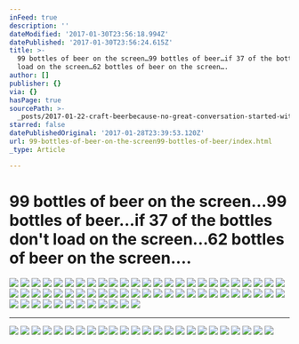 ```yaml
---
inFeed: true
description: ''
dateModified: '2017-01-30T23:56:18.994Z'
datePublished: '2017-01-30T23:56:24.615Z'
title: >-
  99 bottles of beer on the screen…99 bottles of beer…if 37 of the bottles don’t
  load on the screen…62 bottles of beer on the screen….
author: []
publisher: {}
via: {}
hasPage: true
sourcePath: >-
  _posts/2017-01-22-craft-beerbecause-no-great-conversation-started-with-a-sal.md
starred: false
datePublishedOriginal: '2017-01-28T23:39:53.120Z'
url: 99-bottles-of-beer-on-the-screen99-bottles-of-beer/index.html
_type: Article

---
```

# 99 bottles of beer on the screen...99 bottles of beer...if 37 of the bottles don't load on the screen...62 bottles of beer on the screen....
![](https://the-grid-user-content.s3-us-west-2.amazonaws.com/71bc7c53-b971-4b3a-9d02-b45a9fab4567.png)
![](https://the-grid-user-content.s3-us-west-2.amazonaws.com/519aaa40-f531-4541-b1d2-285f4e665215.jpg)
![](https://the-grid-user-content.s3-us-west-2.amazonaws.com/3d8f0c95-464f-430d-89e1-ff99ab533ea8.jpg)
![](https://the-grid-user-content.s3-us-west-2.amazonaws.com/9493edeb-cb9e-4ca9-af5a-1cad6dcf05f4.jpg)
![](https://the-grid-user-content.s3-us-west-2.amazonaws.com/70dd54c2-502c-49ea-99c7-7f1c9474ab1c.jpg)
![](https://the-grid-user-content.s3-us-west-2.amazonaws.com/7c3931d6-55fa-45c7-8ee8-d7c0694f9f90.jpg)
![](https://the-grid-user-content.s3-us-west-2.amazonaws.com/faac7a13-4c40-4de4-86c8-89e944dcd832.jpg)
![](https://the-grid-user-content.s3-us-west-2.amazonaws.com/e76b1e4c-a4b5-4a6b-ae25-a8027d0b3fd2.jpg)
![](https://the-grid-user-content.s3-us-west-2.amazonaws.com/90bb342d-bdd3-4b90-bfbd-239bb68f3ac2.jpg)
![](https://the-grid-user-content.s3-us-west-2.amazonaws.com/a4762eec-38ad-4be3-b2e0-23e8869c696c.jpg)
![](https://the-grid-user-content.s3-us-west-2.amazonaws.com/563d28fc-32b6-40f1-b700-afd4038d4f8e.jpg)
![](https://the-grid-user-content.s3-us-west-2.amazonaws.com/dd78ed0d-ffd1-4464-9ede-32981954dfa4.jpg)
![](https://the-grid-user-content.s3-us-west-2.amazonaws.com/a59792e5-a9ec-4804-a6d8-beb66a53fa4a.jpg)
![](https://the-grid-user-content.s3-us-west-2.amazonaws.com/f74a6bbf-913e-45c7-b89d-5b72f23f1767.jpg)
![](https://the-grid-user-content.s3-us-west-2.amazonaws.com/b6487d50-4644-444f-a23b-86682e3c7cc7.jpg)
![](https://the-grid-user-content.s3-us-west-2.amazonaws.com/91666244-9ddb-4580-b444-224f3579612e.jpg)
![](https://the-grid-user-content.s3-us-west-2.amazonaws.com/099d6f29-285b-441c-8d6a-805e7e8ba32e.jpg)
![](https://the-grid-user-content.s3-us-west-2.amazonaws.com/6db7200c-62e0-45e7-a73e-ce9c6100b5ed.jpg)
![](https://the-grid-user-content.s3-us-west-2.amazonaws.com/d687e6a2-6542-4044-844b-27efb506e0d2.jpg)
![](https://the-grid-user-content.s3-us-west-2.amazonaws.com/60b166fc-4f86-42c4-ae6b-7166e525e980.jpg)
![](https://the-grid-user-content.s3-us-west-2.amazonaws.com/967e7af8-5248-4173-bdf0-352df6ae4da2.jpg)
![](https://the-grid-user-content.s3-us-west-2.amazonaws.com/1ed1a643-814a-4a14-ac44-3fdb2e6992ff.jpg)
![](https://the-grid-user-content.s3-us-west-2.amazonaws.com/0e963f28-766c-45ee-a74e-a4b034c2ac09.jpg)
![](https://the-grid-user-content.s3-us-west-2.amazonaws.com/4c66c32a-f89d-4479-9c65-8fc36e953bb1.jpg)
![](https://the-grid-user-content.s3-us-west-2.amazonaws.com/5654d9f6-2369-4cd6-adb7-a30bb20609c5.jpg)
![](https://the-grid-user-content.s3-us-west-2.amazonaws.com/a968437d-8266-473a-b852-01dbeafb64df.jpg)
![](https://the-grid-user-content.s3-us-west-2.amazonaws.com/cec39ab5-2120-4cbb-80bc-dc9a45510958.jpg)
![](https://the-grid-user-content.s3-us-west-2.amazonaws.com/50a1f0e2-c3fa-4f58-828a-541c628f7666.jpg)
![](https://the-grid-user-content.s3-us-west-2.amazonaws.com/c3e2cf62-b3cc-4c70-aad9-7be63afce7a2.jpg)
![](https://the-grid-user-content.s3-us-west-2.amazonaws.com/bfe4b564-2f61-4212-994c-9a3eb1179cdc.jpg)
![](https://the-grid-user-content.s3-us-west-2.amazonaws.com/f98dc583-5be9-42a6-b074-fa4ce22ccc77.jpg)
![](https://the-grid-user-content.s3-us-west-2.amazonaws.com/6f80d258-a482-45b2-b64d-9bea311bcaa6.jpg)
![](https://the-grid-user-content.s3-us-west-2.amazonaws.com/8961f51b-bf0b-4b45-a0e4-6c9dc3bcba96.jpg)
![](https://the-grid-user-content.s3-us-west-2.amazonaws.com/f65ce520-f449-492f-aba6-b35e9d6f1dda.jpg)
![](https://the-grid-user-content.s3-us-west-2.amazonaws.com/e0e0b912-c859-496a-85f3-8eb95cbbc51a.jpg)
![](https://the-grid-user-content.s3-us-west-2.amazonaws.com/493618a4-433e-4421-9869-631ace0ff442.jpg)
![](https://the-grid-user-content.s3-us-west-2.amazonaws.com/05e02905-f331-4a80-9c70-c0f349030a1b.jpg)
![](https://the-grid-user-content.s3-us-west-2.amazonaws.com/dd7fee95-4c22-4519-99b4-9b197fd24bd9.jpg)
![](https://the-grid-user-content.s3-us-west-2.amazonaws.com/ac4153c3-a987-40c3-b5c0-5bbebab7cf48.jpg)
![](https://the-grid-user-content.s3-us-west-2.amazonaws.com/1013602f-38f2-49e2-bf63-65e070d1db07.jpg)
![](https://the-grid-user-content.s3-us-west-2.amazonaws.com/f6d198e4-3ae3-426d-8d14-ead738df4f7d.jpg)
![](https://the-grid-user-content.s3-us-west-2.amazonaws.com/f8ef02d7-2bd0-4afa-bd21-e5046d942c67.jpg)
![](https://the-grid-user-content.s3-us-west-2.amazonaws.com/812f32a6-ab83-4d2e-b64c-9cbb09e23101.jpg)
![](https://the-grid-user-content.s3-us-west-2.amazonaws.com/1ea57403-d50d-46e7-93bb-f599b346ae39.jpg)
![](https://the-grid-user-content.s3-us-west-2.amazonaws.com/31593cb6-64fc-4696-b6f9-1dfdb29a03f1.jpg)
![](https://the-grid-user-content.s3-us-west-2.amazonaws.com/73ea766c-cd91-4da2-8db9-33c6425d0907.jpg)
![](https://the-grid-user-content.s3-us-west-2.amazonaws.com/e8248153-8948-4315-96ad-e8cce0157d81.jpg)
![](https://the-grid-user-content.s3-us-west-2.amazonaws.com/3ae159f3-ff62-4346-a198-601d9ec95925.jpg)
![](https://the-grid-user-content.s3-us-west-2.amazonaws.com/c72e3b00-9227-4f46-8b97-068033b20740.jpg)
![](https://the-grid-user-content.s3-us-west-2.amazonaws.com/35469709-a7c9-49a4-b8ed-68cfe9192e3b.jpg)
![](https://the-grid-user-content.s3-us-west-2.amazonaws.com/2145fd29-aace-4877-b67e-3ccae698b5d6.jpg)
![](https://the-grid-user-content.s3-us-west-2.amazonaws.com/221c53a1-b5e1-45a1-a3a4-a8db77ed4b91.jpg)
![](https://the-grid-user-content.s3-us-west-2.amazonaws.com/b2faffb5-7025-4dd8-8b43-a27fce71ae82.jpg)
![](https://the-grid-user-content.s3-us-west-2.amazonaws.com/eaa5afd4-8fe5-4c00-aad0-19c21ffe0972.jpg)
![](https://the-grid-user-content.s3-us-west-2.amazonaws.com/ea25914d-02ef-4aa3-b047-92a2c1df8ddc.jpg)
![](https://the-grid-user-content.s3-us-west-2.amazonaws.com/1e9e395a-d134-454f-ab76-403486432bd1.jpg)
![](https://the-grid-user-content.s3-us-west-2.amazonaws.com/3c5fa54d-950e-44ff-9bbf-126af6e4537a.jpg)
![](https://the-grid-user-content.s3-us-west-2.amazonaws.com/d6b45f36-9688-40a7-ada7-7f07bc3fc497.jpg)
![](https://the-grid-user-content.s3-us-west-2.amazonaws.com/553123dc-46b9-495c-91ed-ba3e0576a8c5.jpg)
![](https://the-grid-user-content.s3-us-west-2.amazonaws.com/dc418422-aeec-45aa-87dc-67c10c8716fb.gif)
![](https://the-grid-user-content.s3-us-west-2.amazonaws.com/3cc1250a-3795-40a9-95c9-aa69571834df.jpg)
![](https://the-grid-user-content.s3-us-west-2.amazonaws.com/bc0fa1cc-e6c0-4fc8-a74a-ba3ecc339af1.jpg)

---

![](https://the-grid-user-content.s3-us-west-2.amazonaws.com/a844b3a6-6217-4082-ae11-6508c137683a.jpg)
![](https://the-grid-user-content.s3-us-west-2.amazonaws.com/4dfb6140-9049-4a9f-b19a-884b54b7ec33.jpg)
![](https://the-grid-user-content.s3-us-west-2.amazonaws.com/e397b3fc-c23b-4dee-884b-941cfbb5d4e9.jpg)
![](https://the-grid-user-content.s3-us-west-2.amazonaws.com/d60a365f-382f-4b7a-be6e-f1baaa2c9ecb.jpg)
![](https://the-grid-user-content.s3-us-west-2.amazonaws.com/9ebf16be-2481-4503-9ff6-4405ce4ada27.jpg)
![](https://the-grid-user-content.s3-us-west-2.amazonaws.com/72b05a0a-473b-470e-bc83-ba87c870c022.jpg)
![](https://the-grid-user-content.s3-us-west-2.amazonaws.com/4269f06b-3819-4a16-a4c3-847be7083966.jpg)
![](https://the-grid-user-content.s3-us-west-2.amazonaws.com/ac6ec8ce-bc32-475b-bedd-b72b02988bfb.jpg)
![](https://the-grid-user-content.s3-us-west-2.amazonaws.com/f4930f12-8ef8-448e-97db-6ad6a9942c95.jpg)
![](https://the-grid-user-content.s3-us-west-2.amazonaws.com/a01030bc-b264-4406-a07d-2f60026d01f9.jpg)
![](https://the-grid-user-content.s3-us-west-2.amazonaws.com/0feca6aa-cd00-4f6c-bb96-4d7e962a9f42.jpg)
![](https://the-grid-user-content.s3-us-west-2.amazonaws.com/3a44cf18-d402-4710-a403-5b79176dbbe7.jpg)
![](https://the-grid-user-content.s3-us-west-2.amazonaws.com/99a958ca-fd60-49d3-8e36-cf3cd70c81a2.jpg)
![](https://the-grid-user-content.s3-us-west-2.amazonaws.com/1625f827-5ff6-4905-a16d-99770b2c789c.jpg)
![](https://the-grid-user-content.s3-us-west-2.amazonaws.com/6a8709af-a452-462b-bca6-0ee050b18ea5.jpg)
![](https://the-grid-user-content.s3-us-west-2.amazonaws.com/453e0335-91ea-4608-ac31-5f47c5949b3b.jpg)
![](https://the-grid-user-content.s3-us-west-2.amazonaws.com/7272f818-9b71-4ac1-a2ae-83f823d8f299.jpg)
![](https://the-grid-user-content.s3-us-west-2.amazonaws.com/032b5fcb-e0a8-4934-9697-7981ea8e856f.jpg)
![](https://the-grid-user-content.s3-us-west-2.amazonaws.com/bf28aa58-6bdc-4aa6-97d2-db8282538e5d.jpg)
![](https://the-grid-user-content.s3-us-west-2.amazonaws.com/98b2c0fd-cd72-4ade-a3e4-c907a4512a8d.jpg)
![](https://the-grid-user-content.s3-us-west-2.amazonaws.com/6d786400-81f2-484f-a49e-99bfa76f612c.jpg)
![](https://the-grid-user-content.s3-us-west-2.amazonaws.com/7671618c-9289-4764-89f4-76688a82e0c1.jpg)
![](https://the-grid-user-content.s3-us-west-2.amazonaws.com/a37c1b1d-3513-48e0-bfb2-bc33a1eee1e0.jpg)
![](https://the-grid-user-content.s3-us-west-2.amazonaws.com/65129067-c853-4773-a148-325ede98539a.jpg)